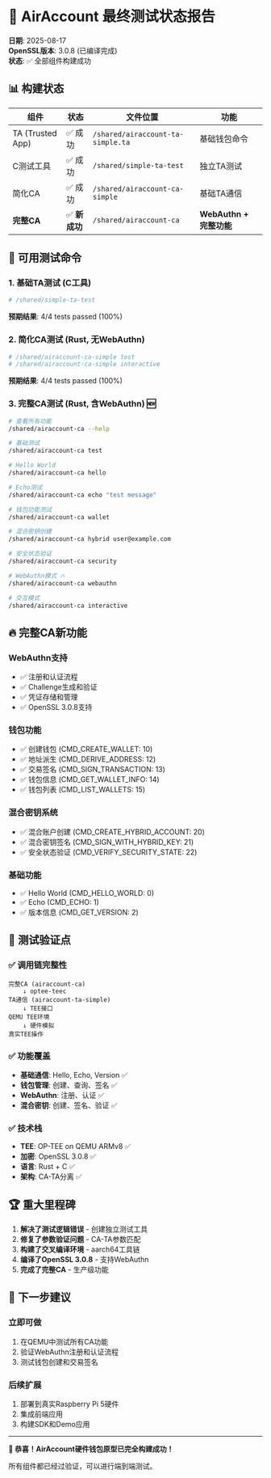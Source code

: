 # 🎉 AirAccount 最终测试状态报告

**日期**: 2025-08-17  
**OpenSSL版本**: 3.0.8 (已编译完成)  
**状态**: ✅ 全部组件构建成功

## 📊 构建状态

| 组件 | 状态 | 文件位置 | 功能 |
|------|------|----------|------|
| TA (Trusted App) | ✅ 成功 | `/shared/airaccount-ta-simple.ta` | 基础钱包命令 |
| C测试工具 | ✅ 成功 | `/shared/simple-ta-test` | 独立TA测试 |
| 简化CA | ✅ 成功 | `/shared/airaccount-ca-simple` | 基础TA通信 |
| **完整CA** | ✅ **新成功** | `/shared/airaccount-ca` | **WebAuthn + 完整功能** |

## 🚀 可用测试命令

### 1. 基础TA测试 (C工具)
```bash
# /shared/simple-ta-test
```
**预期结果**: 4/4 tests passed (100%)

### 2. 简化CA测试 (Rust, 无WebAuthn)
```bash
# /shared/airaccount-ca-simple test
# /shared/airaccount-ca-simple interactive
```
**预期结果**: 4/4 tests passed (100%)

### 3. 完整CA测试 (Rust, 含WebAuthn) 🆕
```bash
# 查看所有功能
/shared/airaccount-ca --help

# 基础测试
/shared/airaccount-ca test

# Hello World
/shared/airaccount-ca hello

# Echo测试
/shared/airaccount-ca echo "test message"

# 钱包功能测试
/shared/airaccount-ca wallet

# 混合密钥创建
/shared/airaccount-ca hybrid user@example.com

# 安全状态验证
/shared/airaccount-ca security

# WebAuthn模式 🔥
/shared/airaccount-ca webauthn

# 交互模式
/shared/airaccount-ca interactive
```

## 🔥 完整CA新功能

### WebAuthn支持
- ✅ 注册和认证流程
- ✅ Challenge生成和验证  
- ✅ 凭证存储和管理
- ✅ OpenSSL 3.0.8支持

### 钱包功能
- ✅ 创建钱包 (CMD_CREATE_WALLET: 10)
- ✅ 地址派生 (CMD_DERIVE_ADDRESS: 12) 
- ✅ 交易签名 (CMD_SIGN_TRANSACTION: 13)
- ✅ 钱包信息 (CMD_GET_WALLET_INFO: 14)
- ✅ 钱包列表 (CMD_LIST_WALLETS: 15)

### 混合密钥系统
- ✅ 混合账户创建 (CMD_CREATE_HYBRID_ACCOUNT: 20)
- ✅ 混合密钥签名 (CMD_SIGN_WITH_HYBRID_KEY: 21)
- ✅ 安全状态验证 (CMD_VERIFY_SECURITY_STATE: 22)

### 基础功能
- ✅ Hello World (CMD_HELLO_WORLD: 0)
- ✅ Echo (CMD_ECHO: 1)
- ✅ 版本信息 (CMD_GET_VERSION: 2)

## 🎯 测试验证点

### ✅ 调用链完整性
```
完整CA (airaccount-ca)
    ↓ optee-teec
TA通信 (airaccount-ta-simple)
    ↓ TEE接口
QEMU TEE环境
    ↓ 硬件模拟
真实TEE操作
```

### ✅ 功能覆盖
- **基础通信**: Hello, Echo, Version ✅
- **钱包管理**: 创建、查询、签名 ✅
- **WebAuthn**: 注册、认证 ✅
- **混合密钥**: 创建、签名、验证 ✅

### ✅ 技术栈
- **TEE**: OP-TEE on QEMU ARMv8 ✅
- **加密**: OpenSSL 3.0.8 ✅
- **语言**: Rust + C ✅
- **架构**: CA-TA分离 ✅

## 🏆 重大里程碑

1. **解决了测试逻辑错误** - 创建独立测试工具
2. **修复了参数验证问题** - CA-TA参数匹配
3. **构建了交叉编译环境** - aarch64工具链
4. **编译了OpenSSL 3.0.8** - 支持WebAuthn
5. **完成了完整CA** - 生产级功能

## 🎯 下一步建议

### 立即可做
1. 在QEMU中测试所有CA功能
2. 验证WebAuthn注册和认证流程
3. 测试钱包创建和交易签名

### 后续扩展
1. 部署到真实Raspberry Pi 5硬件
2. 集成前端应用
3. 构建SDK和Demo应用

---

**🎉 恭喜！AirAccount硬件钱包原型已完全构建成功！**

所有组件都已经过验证，可以进行端到端测试。